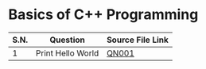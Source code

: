 # Basics of C++ Programming

| S.N. | Question                            | Source File Link |
| ---- | ----------------------------------- | ---------------- |
| 1    | Print Hello World                   | [QN001](QN001.cpp) |
